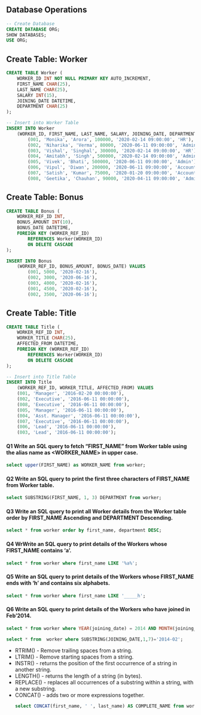 ## Database Operations

```sql
-- Create Database
CREATE DATABASE ORG;
SHOW DATABASES;
USE ORG;
```

## Create Table: Worker 

```sql
CREATE TABLE Worker (
    WORKER_ID INT NOT NULL PRIMARY KEY AUTO_INCREMENT,
    FIRST_NAME CHAR(25),
    LAST_NAME CHAR(25),
    SALARY INT(15),
    JOINING_DATE DATETIME,
    DEPARTMENT CHAR(25)
);

-- Insert into Worker Table
INSERT INTO Worker
    (WORKER_ID, FIRST_NAME, LAST_NAME, SALARY, JOINING_DATE, DEPARTMENT) VALUES
        (001, 'Monika', 'Arora', 100000, '2020-02-14 09:00:00', 'HR'),
        (002, 'Niharika', 'Verma', 80000, '2020-06-11 09:00:00', 'Admin'),
        (003, 'Vishal', 'Singhal', 300000, '2020-02-14 09:00:00', 'HR'),
        (004, 'Amitabh', 'Singh', 500000, '2020-02-14 09:00:00', 'Admin'),
        (005, 'Vivek', 'Bhati', 500000, '2020-06-11 09:00:00', 'Admin'),
        (006, 'Vipul', 'Diwan', 200000, '2020-06-11 09:00:00', 'Account'),
        (007, 'Satish', 'Kumar', 75000, '2020-01-20 09:00:00', 'Account'),
        (008, 'Geetika', 'Chauhan', 90000, '2020-04-11 09:00:00', 'Admin');
```

## Create Table: Bonus 

```sql
CREATE TABLE Bonus (
    WORKER_REF_ID INT,
    BONUS_AMOUNT INT(10),
    BONUS_DATE DATETIME,
    FOREIGN KEY (WORKER_REF_ID)
        REFERENCES Worker(WORKER_ID)
        ON DELETE CASCADE
);

INSERT INTO Bonus
    (WORKER_REF_ID, BONUS_AMOUNT, BONUS_DATE) VALUES
        (001, 5000, '2020-02-16'),
        (002, 3000, '2020-06-16'),
        (003, 4000, '2020-02-16'),
        (001, 4500, '2020-02-16'),
        (002, 3500, '2020-06-16');
``` 
## Create Table: Title
```sql
CREATE TABLE Title (
    WORKER_REF_ID INT,
    WORKER_TITLE CHAR(25),
    AFFECTED_FROM DATETIME,
    FOREIGN KEY (WORKER_REF_ID)
        REFERENCES Worker(WORKER_ID)
        ON DELETE CASCADE
);

-- Insert into Title Table
INSERT INTO Title
    (WORKER_REF_ID, WORKER_TITLE, AFFECTED_FROM) VALUES
    (001, 'Manager', '2016-02-20 00:00:00'),
    (002, 'Executive', '2016-06-11 00:00:00'),
    (008, 'Executive', '2016-06-11 00:00:00'),
    (005, 'Manager', '2016-06-11 00:00:00'),
    (004, 'Asst. Manager', '2016-06-11 00:00:00'),
    (007, 'Executive', '2016-06-11 00:00:00'),
    (006, 'Lead', '2016-06-11 00:00:00'),
    (003, 'Lead', '2016-06-11 00:00:00');
```
#### Q1 Write an SQL query to fetch “FIRST_NAME” from Worker table using the alias name as <WORKER_NAME> in upper case.
```sql
select upper(FIRST_NAME) as WORKER_NAME from worker;
```
#### Q2 Write an SQL query to print the first three characters of FIRST_NAME from Worker table.
```sql
select SUBSTRING(FIRST_NAME, 1, 3) DEPARTMENT from worker;
```
#### Q3 Write an SQL query to print all Worker details from the Worker table order by FIRST_NAME Ascending and DEPARTMENT Descending.
```sql
select * from worker order by first_name, department DESC;
```
#### Q4 WrWrite an SQL query to print details of the Workers whose FIRST_NAME contains ‘a’.
```sql
select * from worker where first_name LIKE '%a%';
```
#### Q5 Write an SQL query to print details of the Workers whose FIRST_NAME ends with ‘h’ and contains six alphabets.
```sql
select * from worker where first_name LIKE '_____h';
```
#### Q6 Write an SQL query to print details of the Workers who have joined in Feb’2014.
```sql
select * from worker where YEAR(joining_date) = 2014 AND MONTH(joining_date) = 02;
```
```sql
select * from  worker where SUBSTRING(JOINING_DATE,1,7)='2014-02';
```


- RTRIM() - Remove trailing spaces from a string.
- LTRIM() - Remove starting spaces from a string.
- INSTR() - returns the position of the first occurrence of a string in another string.
- LENGTH() - returns the length of a string (in bytes).
- REPLACE() - replaces all occurrences of a substring within a string, with a new substring.
- CONCAT() - adds two or more expressions together.
    ```sql
    select CONCAT(first_name, ' ', last_name) AS COMPLETE_NAME from worker;
    ```
